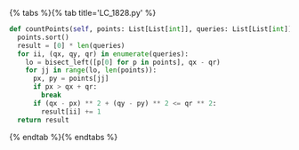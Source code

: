 {% tabs %}{% tab title='LC_1828.py' %}

```py
def countPoints(self, points: List[List[int]], queries: List[List[int]]) -> List[int]:
  points.sort()
  result = [0] * len(queries)
  for ii, (qx, qy, qr) in enumerate(queries):
    lo = bisect_left([p[0] for p in points], qx - qr)
    for jj in range(lo, len(points)):
      px, py = points[jj]
      if px > qx + qr:
        break
      if (qx - px) ** 2 + (qy - py) ** 2 <= qr ** 2:
        result[ii] += 1
  return result
```

{% endtab %}{% endtabs %}

